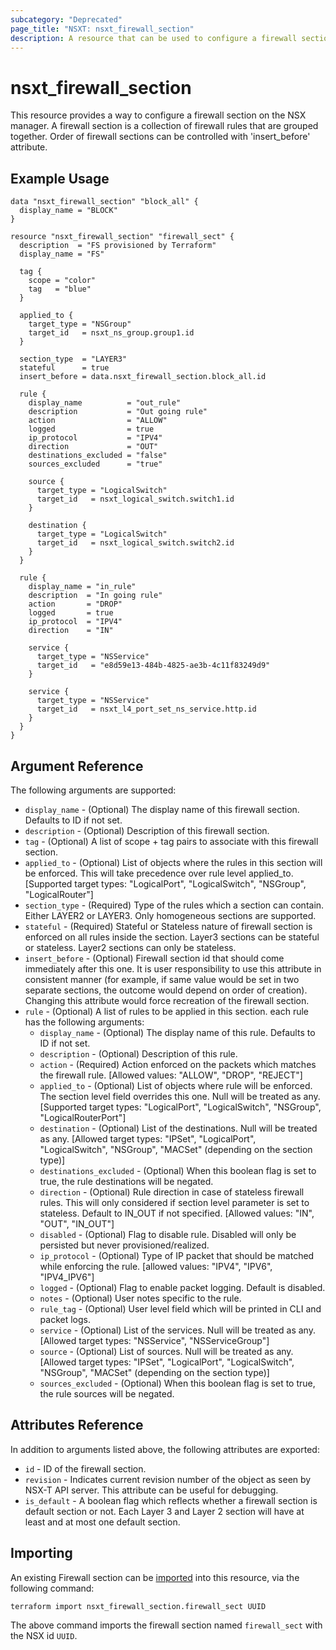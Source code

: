 ```yaml
---
subcategory: "Deprecated"
page_title: "NSXT: nsxt_firewall_section"
description: A resource that can be used to configure a firewall section on NSX.
---
```


# nsxt_firewall_section

This resource provides a way to configure a firewall section on the NSX manager. A firewall section is a collection of firewall rules that are grouped together.
Order of firewall sections can be controlled with 'insert_before' attribute.

## Example Usage

```hcl
data "nsxt_firewall_section" "block_all" {
  display_name = "BLOCK"
}

resource "nsxt_firewall_section" "firewall_sect" {
  description  = "FS provisioned by Terraform"
  display_name = "FS"

  tag {
    scope = "color"
    tag   = "blue"
  }

  applied_to {
    target_type = "NSGroup"
    target_id   = nsxt_ns_group.group1.id
  }

  section_type  = "LAYER3"
  stateful      = true
  insert_before = data.nsxt_firewall_section.block_all.id

  rule {
    display_name          = "out_rule"
    description           = "Out going rule"
    action                = "ALLOW"
    logged                = true
    ip_protocol           = "IPV4"
    direction             = "OUT"
    destinations_excluded = "false"
    sources_excluded      = "true"

    source {
      target_type = "LogicalSwitch"
      target_id   = nsxt_logical_switch.switch1.id
    }

    destination {
      target_type = "LogicalSwitch"
      target_id   = nsxt_logical_switch.switch2.id
    }
  }

  rule {
    display_name = "in_rule"
    description  = "In going rule"
    action       = "DROP"
    logged       = true
    ip_protocol  = "IPV4"
    direction    = "IN"

    service {
      target_type = "NSService"
      target_id   = "e8d59e13-484b-4825-ae3b-4c11f83249d9"
    }

    service {
      target_type = "NSService"
      target_id   = nsxt_l4_port_set_ns_service.http.id
    }
  }
}
```

## Argument Reference

The following arguments are supported:

* `display_name` - (Optional) The display name of this firewall section. Defaults to ID if not set.
* `description` - (Optional) Description of this firewall section.
* `tag` - (Optional) A list of scope + tag pairs to associate with this firewall section.
* `applied_to` - (Optional) List of objects where the rules in this section will be enforced. This will take precedence over rule level applied_to. [Supported target types: "LogicalPort", "LogicalSwitch", "NSGroup", "LogicalRouter"]
* `section_type` - (Required) Type of the rules which a section can contain. Either LAYER2 or LAYER3. Only homogeneous sections are supported.
* `stateful` - (Required) Stateful or Stateless nature of firewall section is enforced on all rules inside the section. Layer3 sections can be stateful or stateless. Layer2 sections can only be stateless.
* `insert_before` - (Optional) Firewall section id that should come immediately after this one. It is user responsibility to use this attribute in consistent manner (for example, if same value would be set in two separate sections, the outcome would depend on order of creation). Changing this attribute would force recreation of the firewall section.
* `rule` - (Optional) A list of rules to be applied in this section. each rule has the following arguments:
  * `display_name` - (Optional) The display name of this rule. Defaults to ID if not set.
  * `description` - (Optional) Description of this rule.
  * `action` - (Required) Action enforced on the packets which matches the firewall rule. [Allowed values: "ALLOW", "DROP", "REJECT"]
  * `applied_to` - (Optional) List of objects where rule will be enforced. The section level field overrides this one. Null will be treated as any. [Supported target types: "LogicalPort", "LogicalSwitch", "NSGroup", "LogicalRouterPort"]
  * `destination` - (Optional) List of the destinations. Null will be treated as any. [Allowed target types: "IPSet", "LogicalPort", "LogicalSwitch", "NSGroup", "MACSet" (depending on the section type)]
  * `destinations_excluded` - (Optional) When this boolean flag is set to true, the rule destinations will be negated.
  * `direction` - (Optional) Rule direction in case of stateless firewall rules. This will only considered if section level parameter is set to stateless. Default to IN_OUT if not specified. [Allowed values: "IN", "OUT", "IN_OUT"]
  * `disabled` - (Optional) Flag to disable rule. Disabled will only be persisted but never provisioned/realized.
  * `ip_protocol` - (Optional) Type of IP packet that should be matched while enforcing the rule. [allowed values: "IPV4", "IPV6", "IPV4_IPV6"]
  * `logged` - (Optional) Flag to enable packet logging. Default is disabled.
  * `notes` - (Optional) User notes specific to the rule.
  * `rule_tag` - (Optional) User level field which will be printed in CLI and packet logs.
  * `service` - (Optional) List of the services. Null will be treated as any. [Allowed target types: "NSService", "NSServiceGroup"]
  * `source` - (Optional) List of sources. Null will be treated as any. [Allowed target types: "IPSet", "LogicalPort", "LogicalSwitch", "NSGroup", "MACSet" (depending on the section type)]
  * `sources_excluded` - (Optional) When this boolean flag is set to true, the rule sources will be negated.

## Attributes Reference

In addition to arguments listed above, the following attributes are exported:

* `id` - ID of the firewall section.
* `revision` - Indicates current revision number of the object as seen by NSX-T API server. This attribute can be useful for debugging.
* `is_default` - A boolean flag which reflects whether a firewall section is default section or not. Each Layer 3 and Layer 2 section will have at least and at most one default section.

## Importing

An existing Firewall section can be [imported][docs-import] into this resource, via the following command:

[docs-import]: https://developer.hashicorp.com/terraform/cli/import

```shell
terraform import nsxt_firewall_section.firewall_sect UUID
```

The above command imports the firewall section named `firewall_sect` with the NSX id `UUID`.
